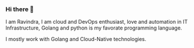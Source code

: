 ### Hi there 👋

I am Ravindra, I am cloud and DevOps enthusiast, love and automation in IT Infrastructure, Golang and python is my favorate programming language. 

I mostly work with Golang and Cloud-Native technologies.


<!--
**ravindrabhargava/RavindraBhargava** is a ✨ _special_ ✨ repository because its `README.md` (this file) appears on your GitHub profile.

Here are some ideas to get you started:

 🔭 I’m currently working on ... GCP infrastructure automation
🌱 I’m currently learning ... Golang and kubernetes security
👯 I’m looking to collaborate on ... Open source project on cloud native technologies and Golang programming.
💬 Ask me about ... GCP,AWS, Terraform, Jenkins,Docker,Kubernetes,Golang,python and shell scripting
📫 How to reach me: ... email me  - meetravi007@gmail.com
😄 Pronouns: ... Ravi

-->
